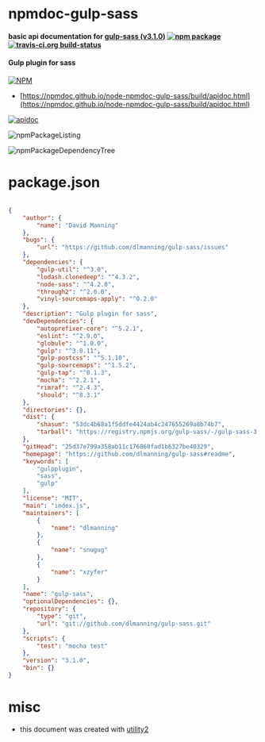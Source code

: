 # npmdoc-gulp-sass

#### basic api documentation for  [gulp-sass (v3.1.0)](https://github.com/dlmanning/gulp-sass#readme)  [![npm package](https://img.shields.io/npm/v/npmdoc-gulp-sass.svg?style=flat-square)](https://www.npmjs.org/package/npmdoc-gulp-sass) [![travis-ci.org build-status](https://api.travis-ci.org/npmdoc/node-npmdoc-gulp-sass.svg)](https://travis-ci.org/npmdoc/node-npmdoc-gulp-sass)

#### Gulp plugin for sass

[![NPM](https://nodei.co/npm/gulp-sass.png?downloads=true&downloadRank=true&stars=true)](https://www.npmjs.com/package/gulp-sass)

- [https://npmdoc.github.io/node-npmdoc-gulp-sass/build/apidoc.html](https://npmdoc.github.io/node-npmdoc-gulp-sass/build/apidoc.html)

[![apidoc](https://npmdoc.github.io/node-npmdoc-gulp-sass/build/screenCapture.buildCi.browser.%252Ftmp%252Fbuild%252Fapidoc.html.png)](https://npmdoc.github.io/node-npmdoc-gulp-sass/build/apidoc.html)

![npmPackageListing](https://npmdoc.github.io/node-npmdoc-gulp-sass/build/screenCapture.npmPackageListing.svg)

![npmPackageDependencyTree](https://npmdoc.github.io/node-npmdoc-gulp-sass/build/screenCapture.npmPackageDependencyTree.svg)



# package.json

```json

{
    "author": {
        "name": "David Manning"
    },
    "bugs": {
        "url": "https://github.com/dlmanning/gulp-sass/issues"
    },
    "dependencies": {
        "gulp-util": "^3.0",
        "lodash.clonedeep": "^4.3.2",
        "node-sass": "^4.2.0",
        "through2": "^2.0.0",
        "vinyl-sourcemaps-apply": "^0.2.0"
    },
    "description": "Gulp plugin for sass",
    "devDependencies": {
        "autoprefixer-core": "^5.2.1",
        "eslint": "^2.9.0",
        "globule": "^1.0.0",
        "gulp": "^3.8.11",
        "gulp-postcss": "^5.1.10",
        "gulp-sourcemaps": "^1.5.2",
        "gulp-tap": "^0.1.3",
        "mocha": "^2.2.1",
        "rimraf": "^2.4.3",
        "should": "^8.3.1"
    },
    "directories": {},
    "dist": {
        "shasum": "53dc4b68a1f5ddfe4424ab4c247655269a8b74b7",
        "tarball": "https://registry.npmjs.org/gulp-sass/-/gulp-sass-3.1.0.tgz"
    },
    "gitHead": "25d37e799a358ab11c176860fad1b6327be40329",
    "homepage": "https://github.com/dlmanning/gulp-sass#readme",
    "keywords": [
        "gulpplugin",
        "sass",
        "gulp"
    ],
    "license": "MIT",
    "main": "index.js",
    "maintainers": [
        {
            "name": "dlmanning"
        },
        {
            "name": "snugug"
        },
        {
            "name": "xzyfer"
        }
    ],
    "name": "gulp-sass",
    "optionalDependencies": {},
    "repository": {
        "type": "git",
        "url": "git://github.com/dlmanning/gulp-sass.git"
    },
    "scripts": {
        "test": "mocha test"
    },
    "version": "3.1.0",
    "bin": {}
}
```



# misc
- this document was created with [utility2](https://github.com/kaizhu256/node-utility2)
